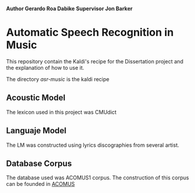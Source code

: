 **Author Gerardo Roa Dabike**
**Supervisor Jon Barker**

# Automatic Speech Recognition in Music

This repository contain the Kaldi's recipe for the Dissertation project and the explanation of how to use it.

The directory _asr-music_ is the kaldi recipe 

## Acoustic Model
The lexicon used in this project was CMUdict

## Languaje Model
The LM was constructed using lyrics discographies from several artist.

## Database Corpus
The database used was ACOMUS1 corpus.
The construction of this corpus can be founded in [ACOMUS](http://github.com/groadabike/ACOMUS) 
